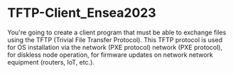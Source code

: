 # TFTP-Client_Ensea2023
You're going to create a client program that must be able to exchange files using the TFTP (Trivial File Transfer Protocol). This TFTP protocol is used for OS installation via the network (PXE protocol) network (PXE protocol), for diskless node operation, for firmware updates on network network equipment (routers, IoT, etc.).
